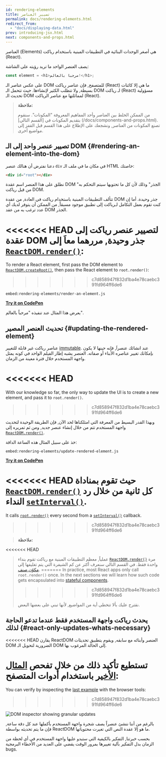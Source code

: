 ```yaml
---
id: rendering-elements
title: تصيير العناصر
permalink: docs/rendering-elements.html
redirect_from:
  - "docs/displaying-data.html"
prev: introducing-jsx.html
next: components-and-props.html
---
```


العناصر (Elements) هي أصغر الوحدات البنائية في التطبيقات المبنية باستخدام رياكت (React).

يصف العنصر الواحد ما تريد رؤيته على الشاشة:

```js
const element = <h1>مرحباً بالعالم!</h1>;
```


على عكس عناصر الـ DOM للمتصفح, فإن عناصر رياكت (React) ما هي إلا كائنات بسيطة, ولا تتطلب الكثير لإنشاءها. حيث تتحمل الـ DOM لـ رياكت  (React) مسؤولية تحديث الـ DOM لمماثلتها مع عناصر الرياكت (React).


>**ملاحظة:**
>
>من الممكن الخلط بين العناصر وأحد المفاهيم المعروفة "المكونات". سنقوم بتقديم المكونات في [القسم التالي] (/docs/components-and-props.html). تصنع المكونات من العناصر, ونشجعك على الإطلاع على هذا القسم قبل القفز إلى  مواضيع أخرى.

## تصيير عنصر واحد إلى الـ DOM {#rendering-an-element-into-the-dom}

دعنا نفترض أن هنالك عنصر `div` في مكان ما في ملف الـ HTML خاصتك:
```html
<div id="root"></div>
```

نطلق على هذا العنصر اسم عقدة DOM "الجذر" وذلك لأن كل ما تحتويها سيتم التحكم به من قبل رياكت DOM.

تتألف التطبيقات المبنية باستخدام رياكت في العادة, من عقدة DOM جذر وحيدة. أما إن كنت تقوم بعمل التكامل لـرياكت إلى تطبيق موجود مسبقاً, من الممكن أن يتوفر لديك أي عدد ترغب به من عقد DOM الجذر.

<<<<<<< HEAD
لتصيير عنصر رياكت إلى عقدة DOM جذر وحيدة, مررهما معاَ إلى [`ReactDOM.render()`](/docs/react-dom.html#render):
=======
To render a React element, first pass the DOM element to [`ReactDOM.createRoot()`](/docs/react-dom-client.html#createroot), then pass the React element to `root.render()`:
>>>>>>> c7d858947f832d1ba4e78caebc391fd964ff6de6

`embed:rendering-elements/render-an-element.js`

**[Try it on CodePen](https://codepen.io/gaearon/pen/ZpvBNJ?editors=1010)**

يعرض هذا المثال عند تنفيذه "مرحباً بالعالم".

## تحديث العنصر المصير {#updating-the-rendered-element}

عناصر رياكت غير قابلة للتغيير [immutable](https://en.wikipedia.org/wiki/Immutable_object). عند انشائك عنصراَ, فإنه حينها لا يكون بإمكانك تغيير عناصره الأبناء أو صفاته. العنصر يشبه إطار الفيلم الواحد في كونه يمثل واجهة المستخدم خلال فترة معينة من الزمان.

<<<<<<< HEAD
=======
With our knowledge so far, the only way to update the UI is to create a new element, and pass it to `root.render()`.
>>>>>>> c7d858947f832d1ba4e78caebc391fd964ff6de6

وبهذا القدر البسيط من المعرفة التي امتلكناها لحد الآن, فإن الطريقة الوحيدة لتحديث واجهة المستخدم تتم من خلال إنشاء عنصر جديد, ومن ثم تمريره إلى [`ReactDOM.render()`](/docs/react-dom.html#render).

خذ على سبيل المثال هذه الساعة الداقة: 

`embed:rendering-elements/update-rendered-element.js`

**[Try it on CodePen](https://codepen.io/gaearon/pen/gwoJZk?editors=1010)**

<<<<<<< HEAD
حيث تقوم بمناداة [`ReactDOM.render()`](/docs/react-dom.html#render) كل ثانية من خلال رد النداء [`setInterval()`](https://developer.mozilla.org/en-US/docs/Web/API/WindowTimers/setInterval).
=======
It calls [`root.render()`](/docs/react-dom.html#render) every second from a [`setInterval()`](https://developer.mozilla.org/en-US/docs/Web/API/WindowTimers/setInterval) callback.
>>>>>>> c7d858947f832d1ba4e78caebc391fd964ff6de6

>**ملاحظة:**
>
<<<<<<< HEAD
>عملياً, معظم التطبيقات المبنية مع رياكت تقوم بنداء [`ReactDOM.render()`](/docs/react-dom.html#render) مرة واحدة فقط. في القسم التالي سنعرف أكثر عن كم الشيفرة التي يتم تغليفها إلى [مكوًن صنف](/docs/state-and-lifecycle.html).
=======
>In practice, most React apps only call `root.render()` once. In the next sections we will learn how such code gets encapsulated into [stateful components](/docs/state-and-lifecycle.html).
>>>>>>> c7d858947f832d1ba4e78caebc391fd964ff6de6
>
>نقترح عليك بألا تتخطى أية من المواضيع, لأنها تبني على بعضها البعض.


## يحدث رياكت واجهة المستخدم فقط عندما تدعو الحاجة لذلك {#react-only-updates-whats-necessary}

<<<<<<< HEAD
يقارن ReactDOM العنصر وأبنائه مع سابقه, ويقوم يتطبيق تحديثات DOM الضرورية لتحويل الـ DOM إلى الحالة المرغوب بها.


تستطيع تأكيد ذلك من خلال تفحص [المثال الأخير](codepen://rendering-elements/update-rendered-element) باستخدام أدوات المتصفح:
=======
You can verify by inspecting the [last example](https://codepen.io/gaearon/pen/gwoJZk?editors=1010) with the browser tools:
>>>>>>> c7d858947f832d1ba4e78caebc391fd964ff6de6

![DOM inspector showing granular updates](../images/docs/granular-dom-updates.gif)

بالرغم من أننا ننشئ عنصراً يصف شجرة واجهة المستخدم بأكملها عند كل دقة ساعة, فإن ما يتم تحديثه بواسطة ReactDOM ما هو إلا عقدة النص التي تغيرت محتوياتها.

بحسب خبرتنا, التفكير بالكيفية التي ستبدو عليها واجهة المستخدم في أي لحظة من الزمان بدل التفكير بآلية تغييرها بمرور الوقت يقضي على العديد من الأخطاء البرمجية bugs.
